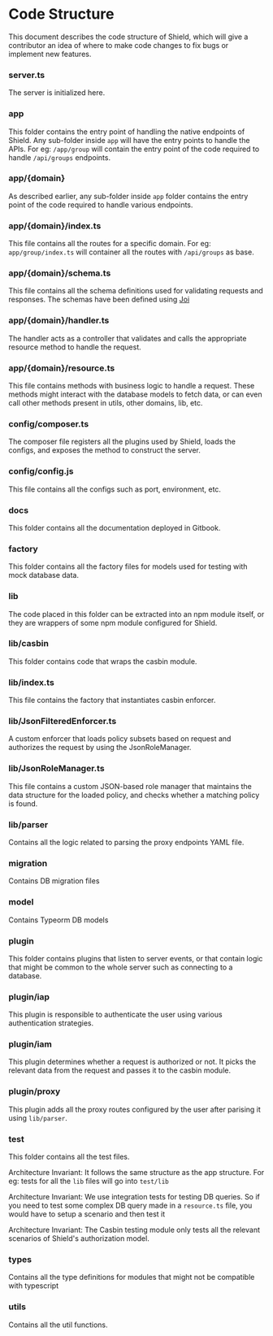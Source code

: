 # Code Structure

This document describes the code structure of Shield, which will give a contributor an idea of where to make code changes to fix bugs or implement new features.

### server.ts

The server is initialized here.

### app

This folder contains the entry point of handling the native endpoints of Shield.
Any sub-folder inside `app` will have the entry points to handle the APIs. For eg: `/app/group` will contain the entry point of the code required to handle `/api/groups` endpoints.

### app/{domain}

As described earlier, any sub-folder inside `app` folder contains the entry point of the code required to handle various endpoints.

### app/{domain}/index.ts

This file contains all the routes for a specific domain. For eg: `app/group/index.ts` will container all the routes with `/api/groups` as base.

### app/{domain}/schema.ts

This file contains all the schema definitions used for validating requests and responses. The schemas have been defined using [Joi](https://github.com/sideway/joi)

### app/{domain}/handler.ts

The handler acts as a controller that validates and calls the appropriate resource method to handle the request.

### app/{domain}/resource.ts

This file contains methods with business logic to handle a request. These methods might interact with the database models to fetch data, or can even call other methods present in utils, other domains, lib, etc.

### config/composer.ts

The composer file registers all the plugins used by Shield, loads the configs, and exposes the method to construct the server.

### config/config.js

This file contains all the configs such as port, environment, etc.

### docs

This folder contains all the documentation deployed in Gitbook.

### factory

This folder contains all the factory files for models used for testing with mock database data.

### lib

The code placed in this folder can be extracted into an npm module itself, or they are wrappers of some npm module configured for Shield.

### lib/casbin

This folder contains code that wraps the casbin module.

### lib/index.ts

This file contains the factory that instantiates casbin enforcer.

### lib/JsonFilteredEnforcer.ts

A custom enforcer that loads policy subsets based on request and authorizes the request by using the JsonRoleManager.

### lib/JsonRoleManager.ts

This file contains a custom JSON-based role manager that maintains the data structure for the loaded policy, and checks whether a matching policy is found.

### lib/parser

Contains all the logic related to parsing the proxy endpoints YAML file.

### migration

Contains DB migration files

### model

Contains Typeorm DB models

### plugin

This folder contains plugins that listen to server events, or that contain logic that might be common to the whole server such as connecting to a database.

### plugin/iap

This plugin is responsible to authenticate the user using various authentication strategies.

### plugin/iam

This plugin determines whether a request is authorized or not. It picks the relevant data from the request and passes it to the casbin module.

### plugin/proxy

This plugin adds all the proxy routes configured by the user after parising it using `lib/parser`.

### test

This folder contains all the test files.

Architecture Invariant: It follows the same structure as the app structure. For eg: tests for all the `lib` files will go into `test/lib`

Architecture Invariant: We use integration tests for testing DB queries. So if you need to test some complex DB query made in a `resource.ts` file, you would have to setup a scenario and then test it

Architecture Invariant: The Casbin testing module only tests all the relevant scenarios of Shield's authorization model.

### types

Contains all the type definitions for modules that might not be compatible with typescript

### utils

Contains all the util functions.

